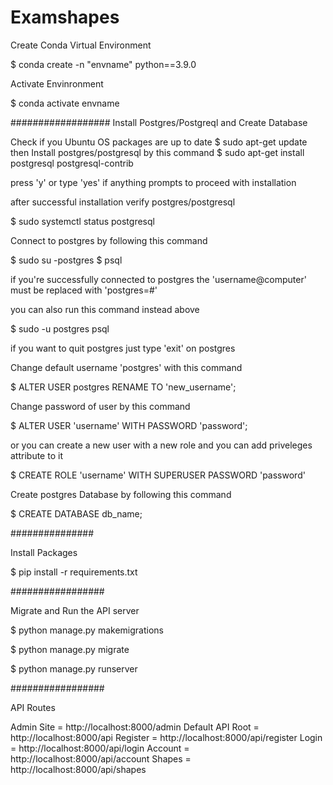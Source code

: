 # Examshapes

Create Conda Virtual Environment

$ conda create -n "envname" python==3.9.0

Activate Envinronment

$ conda activate envname

##################
Install Postgres/Postgreql and Create Database

Check if you Ubuntu OS packages are up to date
$ sudo apt-get update
then Install postgres/postgresql by this command
$ sudo apt-get install postgresql postgresql-contrib

press 'y' or type 'yes' if anything prompts to proceed with installation

after successful installation verify postgres/postgresql

$ sudo systemctl status postgresql 

Connect to postgres by following this command

$ sudo su -postgres
$ psql

if you're successfully connected to postgres the 'username@computer' must be replaced with 'postgres=#'

you can also run this command instead above

$ sudo -u postgres psql

if you want to quit postgres just type 'exit' on postgres

Change default username 'postgres' with this command

$ ALTER USER postgres RENAME TO 'new_username';

Change password of user by this command

$ ALTER USER 'username' WITH PASSWORD 'password';

or you can create a new user with a new role and you can add priveleges attribute to it

$ CREATE ROLE 'username' WITH SUPERUSER PASSWORD 'password'

Create postgres Database by following this command

$ CREATE DATABASE db_name;

###############

Install Packages

$ pip install -r requirements.txt

#################

Migrate and Run the API server

$ python manage.py makemigrations

$ python manage.py migrate

$ python manage.py runserver

#################

API Routes

Admin Site = http://localhost:8000/admin
Default API Root = http://localhost:8000/api
Register = http://localhost:8000/api/register
Login = http://localhost:8000/api/login
Account = http://localhost:8000/api/account
Shapes = http://localhost:8000/api/shapes


